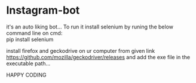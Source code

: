 # Instagram-bot
it's an auto liking bot...
To run it install selenium by runing the below command line on cmd:        
        pip install selenium
        
install firefox and  geckodrive on ur computer from given link
        https://github.com/mozilla/geckodriver/releases
and add the exe file in the executable path...

HAPPY CODING
